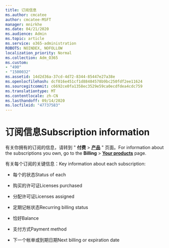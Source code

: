 ```yaml
---
title: 订阅信息
ms.author: cmcatee
author: cmcatee-MSFT
manager: mnirkhe
ms.date: 04/21/2020
ms.audience: Admin
ms.topic: article
ms.service: o365-administration
ROBOTS: NOINDEX, NOFOLLOW
localization_priority: Normal
ms.collection: Adm_O365
ms.custom:
- "490"
- "1500032"
ms.assetid: 14d2d36a-37cd-4d72-8344-85447e27a38e
ms.openlocfilehash: dcf016e451cf1d88484578b9bc250fdf2ee11624
ms.sourcegitcommit: c6692ce0fa1358ec3529e59ca0ecdfdea4cdc759
ms.translationtype: MT
ms.contentlocale: zh-CN
ms.lasthandoff: 09/14/2020
ms.locfileid: "47737583"
---
```

# <a name="subscription-information"></a><span data-ttu-id="82978-102">订阅信息</span><span class="sxs-lookup"><span data-stu-id="82978-102">Subscription information</span></span>

<span data-ttu-id="82978-103">有关你拥有的订阅的信息，请转到 " **付费** \> **[产品](https://go.microsoft.com/fwlink/p/?linkid=842054)** " 页面。</span><span class="sxs-lookup"><span data-stu-id="82978-103">For information about the subscriptions you own, go to the **Billing** \> **[Your products](https://go.microsoft.com/fwlink/p/?linkid=842054)** page.</span></span>
  
<span data-ttu-id="82978-104">有关每个订阅的关键信息：</span><span class="sxs-lookup"><span data-stu-id="82978-104">Key information about each subscription:</span></span>
  
- <span data-ttu-id="82978-105">每个的状态</span><span class="sxs-lookup"><span data-stu-id="82978-105">Status of each</span></span>

- <span data-ttu-id="82978-106">购买的许可证</span><span class="sxs-lookup"><span data-stu-id="82978-106">Licenses purchased</span></span>

- <span data-ttu-id="82978-107">分配许可证</span><span class="sxs-lookup"><span data-stu-id="82978-107">Licenses assigned</span></span>

- <span data-ttu-id="82978-108">定期记帐状态</span><span class="sxs-lookup"><span data-stu-id="82978-108">Recurring billing status</span></span>

- <span data-ttu-id="82978-109">恰好</span><span class="sxs-lookup"><span data-stu-id="82978-109">Balance</span></span>

- <span data-ttu-id="82978-110">支付方式</span><span class="sxs-lookup"><span data-stu-id="82978-110">Payment method</span></span>

- <span data-ttu-id="82978-111">下一个帐单或到期日期</span><span class="sxs-lookup"><span data-stu-id="82978-111">Next billing or expiration date</span></span>